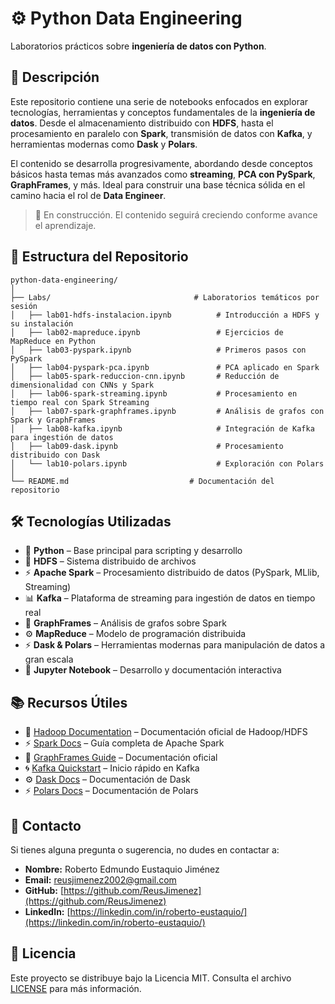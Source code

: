 # ⚙️ **Python Data Engineering**  

Laboratorios prácticos sobre **ingeniería de datos con Python**.  

## 📝 **Descripción**  

Este repositorio contiene una serie de notebooks enfocados en explorar tecnologías, herramientas y conceptos fundamentales de la **ingeniería de datos**. Desde el almacenamiento distribuido con **HDFS**, hasta el procesamiento en paralelo con **Spark**, transmisión de datos con **Kafka**, y herramientas modernas como **Dask** y **Polars**.  

El contenido se desarrolla progresivamente, abordando desde conceptos básicos hasta temas más avanzados como **streaming**, **PCA con PySpark**, **GraphFrames**, y más. Ideal para construir una base técnica sólida en el camino hacia el rol de **Data Engineer**.  

> 🚧 En construcción. El contenido seguirá creciendo conforme avance el aprendizaje.

## 📁 **Estructura del Repositorio**  

```
python-data-engineering/  
│
├── Labs/                                # Laboratorios temáticos por sesión  
│   ├── lab01-hdfs-instalacion.ipynb          # Introducción a HDFS y su instalación  
│   ├── lab02-mapreduce.ipynb                 # Ejercicios de MapReduce en Python  
│   ├── lab03-pyspark.ipynb                   # Primeros pasos con PySpark  
│   ├── lab04-pyspark-pca.ipynb               # PCA aplicado en Spark  
│   ├── lab05-spark-reduccion-cnn.ipynb       # Reducción de dimensionalidad con CNNs y Spark  
│   ├── lab06-spark-streaming.ipynb           # Procesamiento en tiempo real con Spark Streaming  
│   ├── lab07-spark-graphframes.ipynb         # Análisis de grafos con Spark y GraphFrames  
│   ├── lab08-kafka.ipynb                     # Integración de Kafka para ingestión de datos  
│   ├── lab09-dask.ipynb                      # Procesamiento distribuido con Dask  
│   └── lab10-polars.ipynb                    # Exploración con Polars  
│
└── README.md                           # Documentación del repositorio  
```

## 🛠 **Tecnologías Utilizadas**  

- 🐍 **Python** – Base principal para scripting y desarrollo  
- 💾 **HDFS** – Sistema distribuido de archivos  
- ⚡ **Apache Spark** – Procesamiento distribuido de datos (PySpark, MLlib, Streaming)  
- 📊 **Kafka** – Plataforma de streaming para ingestión de datos en tiempo real  
- 🔗 **GraphFrames** – Análisis de grafos sobre Spark  
- ⚙️ **MapReduce** – Modelo de programación distribuida  
- ⚡ **Dask & Polars** – Herramientas modernas para manipulación de datos a gran escala  
- 📘 **Jupyter Notebook** – Desarrollo y documentación interactiva  
<!-- - 🧰 **ETL Pipelines** – Desarrollo de flujos de transformación de datos
- 🗃️ **DataFrames** – Manipulación de datos estructurados en memoria con distintas librerías  -->

## 📚 **Recursos Útiles**

- 🐘 [Hadoop Documentation](https://hadoop.apache.org/docs/) – Documentación oficial de Hadoop/HDFS  
- ⚡ [Spark Docs](https://spark.apache.org/docs/latest/) – Guía completa de Apache Spark  
- 🔗 [GraphFrames Guide](https://graphframes.github.io/) – Documentación oficial  
- 🌀 [Kafka Quickstart](https://kafka.apache.org/quickstart) – Inicio rápido en Kafka  
- ⚙️ [Dask Docs](https://docs.dask.org/en/stable/) – Documentación de Dask  
- ⚡ [Polars Docs](https://pola-rs.github.io/polars-book/) – Documentación de Polars  

## 📩 **Contacto**  

Si tienes alguna pregunta o sugerencia, no dudes en contactar a:  

- **Nombre:** Roberto Edmundo Eustaquio Jiménez  
- **Email:** [reusjimenez2002@gmail.com](mailto:reusjimenez2002@gmail.com)  
- **GitHub:** [https://github.com/ReusJimenez](https://github.com/ReusJimenez)  
- **LinkedIn:** [https://linkedin.com/in/roberto-eustaquio/](https://linkedin.com/in/roberto-eustaquio/)  

## 📜 **Licencia**  

Este proyecto se distribuye bajo la Licencia MIT. Consulta el archivo [LICENSE](./LICENSE) para más información.
